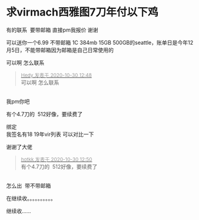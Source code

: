 # 求virmach西雅图7刀年付以下鸡


有的联系&nbsp;&nbsp;要带邮箱 直接pm我报价 谢谢

可以送你一个6.99 不带邮箱 1C 384mb 15GB 500GB的seattle，账单日是今年12月5日，不能带邮箱因为邮箱是自己日常使用的

可以啊 怎么联系

<div class="quote"><blockquote><font size="2"><a href="https://www.hostloc.com/forum.php?mod=redirect&amp;goto=findpost&amp;pid=9374674&amp;ptid=760187" target="_blank"><font color="#999999">Hedy 发表于 2020-10-30 12:48</font></a></font><br />
可以啊 怎么联系</blockquote></div><br />
我pm你吧

有个4.7刀的&nbsp;&nbsp;512好像，要续费了

绑定&nbsp; &nbsp; <br />
我签名有18 19年vir列表 可以对比一下 

谢谢了大佬

<div class="quote"><blockquote><font size="2"><a href="https://www.hostloc.com/forum.php?mod=redirect&amp;goto=findpost&amp;pid=9374691&amp;ptid=760187" target="_blank"><font color="#999999">hotkk 发表于 2020-10-30 12:50</font></a></font><br />
有个4.7刀的&nbsp;&nbsp;512好像，要续费了</blockquote></div><br />
怎么出&nbsp;&nbsp;带不带邮箱

在继续收。。。。。。。。。。

继续收......
